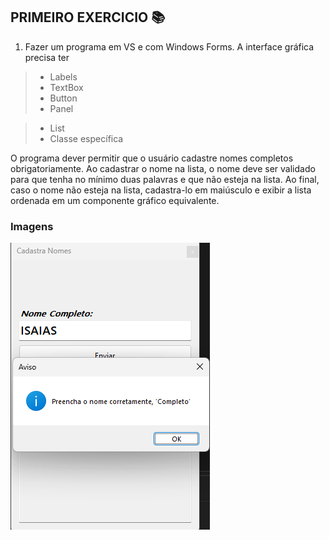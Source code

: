 ## PRIMEIRO EXERCICIO :books:


1. Fazer um programa em VS e com Windows Forms.
A interface gráfica precisa ter 
> - Labels
> - TextBox
> - Button
> - Panel

> - List 
> - Classe específica

O programa dever permitir que o usuário cadastre nomes completos obrigatoriamente.
Ao cadastrar o nome na lista, o nome deve ser validado para que tenha no mínimo duas palavras e 
que não esteja na lista. Ao final, caso o nome não esteja na lista, cadastra-lo em maiúsculo e 
exibir a lista ordenada em um componente gráfico equivalente.

### Imagens

<img title="Imagem Windows Forms" src="https://github.com/IsaiasBrrsJ/Atos-DotNet/blob/main/Windows%20Forms-Exercicios/PrimeiraAtividade/Images/Home.png" alt="HOME"/>
